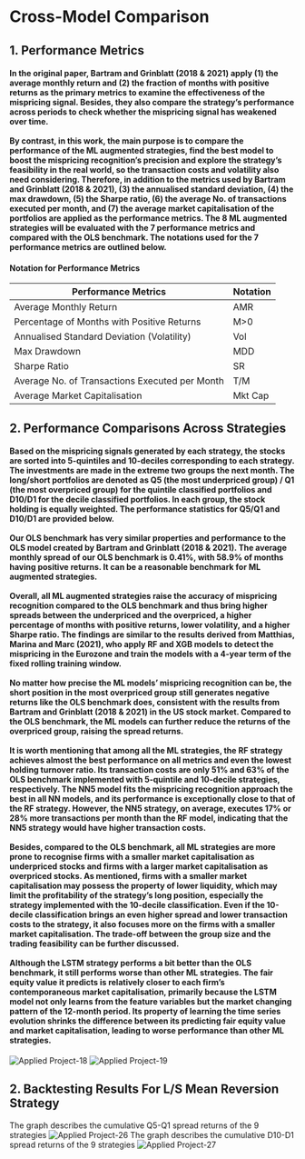 # Cross-Model Comparison
## 1. Performance Metrics
#### In the original paper, Bartram and Grinblatt (2018 & 2021) apply (1) the average monthly return and (2) the fraction of months with positive returns as the primary metrics to examine the effectiveness of the mispricing signal. Besides, they also compare the strategy’s performance across periods to check whether the mispricing signal has weakened over time. <br><br> By contrast, in this work, the main purpose is to compare the performance of the ML augmented strategies, find the best model to boost the mispricing recognition’s precision and explore the strategy’s feasibility in the real world, so the transaction costs and volatility also need considering. Therefore, in addition to the metrics used by Bartram and Grinblatt (2018 & 2021), (3) the annualised standard deviation, (4) the max drawdown, (5) the Sharpe ratio, (6) the average No. of transactions executed per month, and (7) the average market capitalisation of the portfolios are applied as the performance metrics. The 8 ML augmented strategies will be evaluated with the 7 performance metrics and compared with the OLS benchmark. The notations used for the 7 performance metrics are outlined below. 

#### Notation for Performance Metrics
| Performance Metrics                            | Notation |
|------------------------------------------------|----------|
| Average Monthly Return                         | AMR      |
| Percentage of Months with Positive Returns     | M>0      |
| Annualised Standard Deviation (Volatility)     | Vol      |
| Max Drawdown                                   | MDD      |
| Sharpe Ratio                                   | SR       |
| Average No. of Transactions Executed per Month | T/M      |
| Average Market Capitalisation                  | Mkt Cap  |

## 2. Performance Comparisons Across Strategies
#### Based on the mispricing signals generated by each strategy, the stocks are sorted into 5-quintiles and 10-deciles corresponding to each strategy. The investments are made in the extreme two groups the next month. The long/short portfolios are denoted as Q5 (the most underpriced group) / Q1 (the most overpriced group) for the quintile classified portfolios and D10/D1 for the decile classified portfolios. In each group, the stock holding is equally weighted. The performance statistics for Q5/Q1 and D10/D1 are provided below. <br><br> Our OLS benchmark has very similar properties and performance to the OLS model created by Bartram and Grinblatt (2018 & 2021). The average monthly spread of our OLS benchmark is 0.41%, with 58.9% of months having positive returns. It can be a reasonable benchmark for ML augmented strategies. <br><br> Overall, all ML augmented strategies raise the accuracy of mispricing recognition compared to the OLS benchmark and thus bring higher spreads between the underpriced and the overpriced, a higher percentage of months with positive returns, lower volatility, and a higher Sharpe ratio. The findings are similar to the results derived from Matthias, Marina and Marc (2021), who apply RF and XGB models to detect the mispricing in the Eurozone and train the models with a 4-year term of the fixed rolling training window. <br><br> No matter how precise the ML models’ mispricing recognition can be, the short position in the most overpriced group still generates negative returns like the OLS benchmark does, consistent with the results from Bartram and Grinblatt (2018 & 2021) in the US stock market. Compared to the OLS benchmark, the ML models can further reduce the returns of the overpriced group, raising the spread returns. <br><br> It is worth mentioning that among all the ML strategies, the RF strategy achieves almost the best performance on all metrics and even the lowest holding turnover ratio. Its transaction costs are only 51% and 63% of the OLS benchmark implemented with 5-quintile and 10-decile strategies, respectively. The NN5 model fits the mispricing recognition approach the best in all NN models, and its performance is exceptionally close to that of the RF strategy. However, the NN5 strategy, on average, executes 17% or 28% more transactions per month than the RF model, indicating that the NN5 strategy would have higher transaction costs. <br><br> Besides, compared to the OLS benchmark, all ML strategies are more prone to recognise firms with a smaller market capitalisation as underpriced stocks and firms with a larger market capitalisation as overpriced stocks. As mentioned, firms with a smaller market capitalisation may possess the property of lower liquidity, which may limit the profitability of the strategy’s long position, especially the strategy implemented with the 10-decile classification. Even if the 10-decile classification brings an even higher spread and lower transaction costs to the strategy, it also focuses more on the firms with a smaller market capitalisation. The trade-off between the group size and the trading feasibility can be further discussed. <br><br> Although the LSTM strategy performs a bit better than the OLS benchmark, it still performs worse than other ML strategies. The fair equity value it predicts is relatively closer to each firm’s contemporaneous market capitalisation, primarily because the LSTM model not only learns from the feature variables but the market changing pattern of the 12-month period. Its property of learning the time series evolution shrinks the difference between its predicting fair equity value and market capitalisation, leading to worse performance than other ML strategies.
![Applied Project-18](https://user-images.githubusercontent.com/92542287/206916093-2d8ebe3f-aa0b-47ac-98ab-5d420e47b320.jpg)
![Applied Project-19](https://user-images.githubusercontent.com/92542287/206916099-0ab05110-b7eb-4d9d-8434-6dffc0989664.jpg)

## 2. Backtesting Results For L/S Mean Reversion Strategy
The graph describes the cumulative Q5-Q1 spread returns of the 9 strategies
![Applied Project-26](https://user-images.githubusercontent.com/92542287/206817965-0502fb6a-9b65-4202-ba29-516df81cf083.jpg)
The graph describes the cumulative D10-D1 spread returns of the 9 strategies
![Applied Project-27](https://user-images.githubusercontent.com/92542287/206817969-1452f9d6-2124-4c82-8992-a702b6b7b579.jpg)
